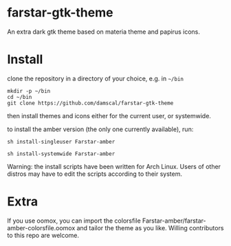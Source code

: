 # farstar-gtk-theme
An extra dark gtk theme based on materia theme and papirus icons.

# Install

clone the repository in a directory of your choice, e.g. in `~/bin`

```
mkdir -p ~/bin
cd ~/bin
git clone https://github.com/damscal/farstar-gtk-theme
```

then install themes and icons either for the current user, or systemwide.

to install the amber version (the only one currently available), run:

`sh install-singleuser Farstar-amber`

`sh install-systemwide Farstar-amber`

Warning: the install scripts have been written for Arch Linux. Users of other distros may have to edit the scripts according to their system.

# Extra

If you use oomox, you can import the colorsfile Farstar-amber/farstar-amber-colorsfile.oomox and tailor the theme as you like. Willing contributors to this repo are welcome.
